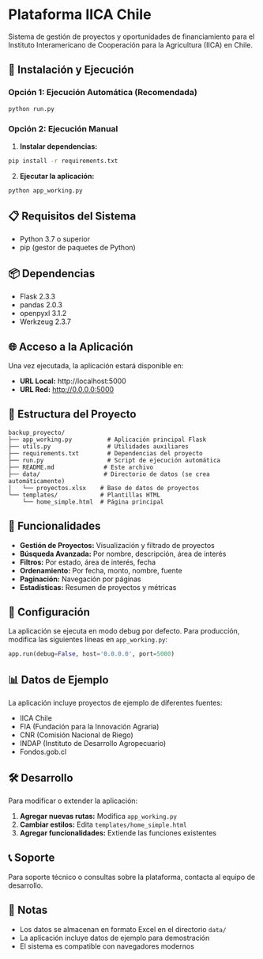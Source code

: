 # Plataforma IICA Chile

Sistema de gestión de proyectos y oportunidades de financiamiento para el Instituto Interamericano de Cooperación para la Agricultura (IICA) en Chile.

## 🚀 Instalación y Ejecución

### Opción 1: Ejecución Automática (Recomendada)
```bash
python run.py
```

### Opción 2: Ejecución Manual

1. **Instalar dependencias:**
```bash
pip install -r requirements.txt
```

2. **Ejecutar la aplicación:**
```bash
python app_working.py
```

## 📋 Requisitos del Sistema

- Python 3.7 o superior
- pip (gestor de paquetes de Python)

## 📦 Dependencias

- Flask 2.3.3
- pandas 2.0.3
- openpyxl 3.1.2
- Werkzeug 2.3.7

## 🌐 Acceso a la Aplicación

Una vez ejecutada, la aplicación estará disponible en:
- **URL Local:** http://localhost:5000
- **URL Red:** http://0.0.0.0:5000

## 📁 Estructura del Proyecto

```
backup_proyecto/
├── app_working.py          # Aplicación principal Flask
├── utils.py                # Utilidades auxiliares
├── requirements.txt        # Dependencias del proyecto
├── run.py                  # Script de ejecución automática
├── README.md              # Este archivo
├── data/                  # Directorio de datos (se crea automáticamente)
│   └── proyectos.xlsx    # Base de datos de proyectos
└── templates/            # Plantillas HTML
    └── home_simple.html  # Página principal
```

## 🎯 Funcionalidades

- **Gestión de Proyectos:** Visualización y filtrado de proyectos
- **Búsqueda Avanzada:** Por nombre, descripción, área de interés
- **Filtros:** Por estado, área de interés, fecha
- **Ordenamiento:** Por fecha, monto, nombre, fuente
- **Paginación:** Navegación por páginas
- **Estadísticas:** Resumen de proyectos y métricas

## 🔧 Configuración

La aplicación se ejecuta en modo debug por defecto. Para producción, modifica las siguientes líneas en `app_working.py`:

```python
app.run(debug=False, host='0.0.0.0', port=5000)
```

## 📊 Datos de Ejemplo

La aplicación incluye proyectos de ejemplo de diferentes fuentes:
- IICA Chile
- FIA (Fundación para la Innovación Agraria)
- CNR (Comisión Nacional de Riego)
- INDAP (Instituto de Desarrollo Agropecuario)
- Fondos.gob.cl

## 🛠️ Desarrollo

Para modificar o extender la aplicación:

1. **Agregar nuevas rutas:** Modifica `app_working.py`
2. **Cambiar estilos:** Edita `templates/home_simple.html`
3. **Agregar funcionalidades:** Extiende las funciones existentes

## 📞 Soporte

Para soporte técnico o consultas sobre la plataforma, contacta al equipo de desarrollo.

## 📝 Notas

- Los datos se almacenan en formato Excel en el directorio `data/`
- La aplicación incluye datos de ejemplo para demostración
- El sistema es compatible con navegadores modernos
